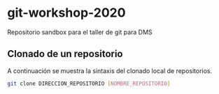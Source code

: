 # git-workshop-2020

Repositorio sandbox para el taller de git para DMS

## Clonado de un repositorio

A continuación se muestra la sintaxis del clonado local de repositorios.

```bash
git clone DIRECCION_REPOSITORIO [NOMBRE_REPOSITORIO]
```

